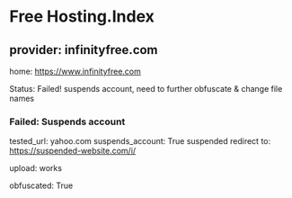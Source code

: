 # Free Hosting.Index
## provider: infinityfree.com
home: https://www.infinityfree.com

Status: Failed! suspends account, need to further obfuscate & change file names

### Failed: Suspends account
tested_url: yahoo.com
suspends_account: True
suspended redirect to: https://suspended-website.com/i/

upload: works

obfuscated: True
